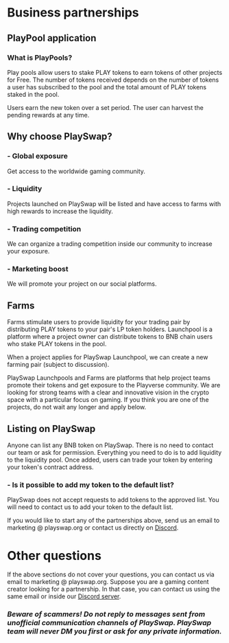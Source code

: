 # Business partnerships

## PlayPool application

### **What is PlayPools?**

Play pools allow users to stake PLAY tokens to earn tokens of other projects for Free. The number of tokens received depends on the number of tokens a user has subscribed to the pool and the total amount of PLAY tokens staked in the pool. 

Users earn the new token over a set period. The user can harvest the pending rewards at any time.

## Why choose PlaySwap?

### - Global exposure
Get access to the worldwide gaming community.

### - Liquidity
Projects launched on PlaySwap will be listed and have access to farms with high rewards to increase the liquidity.

### - Trading competition
We can organize a trading competition inside our community to increase your exposure.

### - Marketing boost
We will promote your project on our social platforms.

## Farms
Farms stimulate users to provide liquidity for your trading pair by distributing PLAY tokens to your pair's LP token holders. Launchpool is a platform where a project owner can distribute tokens to BNB chain users who stake PLAY tokens in the pool. 

When a project applies for PlaySwap Launchpool, we can create a new farming pair (subject to discussion).
 

PlaySwap Launchpools and Farms are platforms that help project teams promote their tokens and get exposure to the Playverse community. We are looking for strong teams with a clear and innovative vision in the crypto space with a particular focus on gaming. If you think you are one of the projects, do not wait any longer and apply below.
 

## Listing on PlaySwap

Anyone can list any BNB token on PlaySwap. There is no need to contact our team or ask for permission. Everything you need to do is to add liquidity to the liquidity pool. Once added, users can trade your token by entering your token's contract address.

### - Is it possible to add my token to the default list?  
PlaySwap does not accept requests to add tokens to the approved list. You will need to contact us to add your token to the default list.

If you would like to start any of the partnerships above, send us an email to marketing @ playswap.org or contact us directly on [Discord](https://discord.gg/8v7Fd7PG9K).

# Other questions

If the above sections do not cover your questions, you can contact us via email to marketing @ playswap.org. Suppose you are a gaming content creator looking for a partnership. In that case, you can contact us using the same email or inside our  [Discord server](https://discord.gg/8v7Fd7PG9K).


### *Beware of scammers! Do not reply to messages sent from unofficial communication channels of PlaySwap. PlaySwap team will never DM you first or ask for any private information.*

